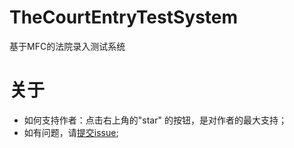 # TheCourtEntryTestSystem
基于MFC的法院录入测试系统

#  关于

- 如何支持作者：点击右上角的"star" 的按钮，是对作者的最大支持；
- 如有问题，请[提交issue](https://github.com/zhangpengpengpeng/TheCourtEntryTestSystem/issues/new);
